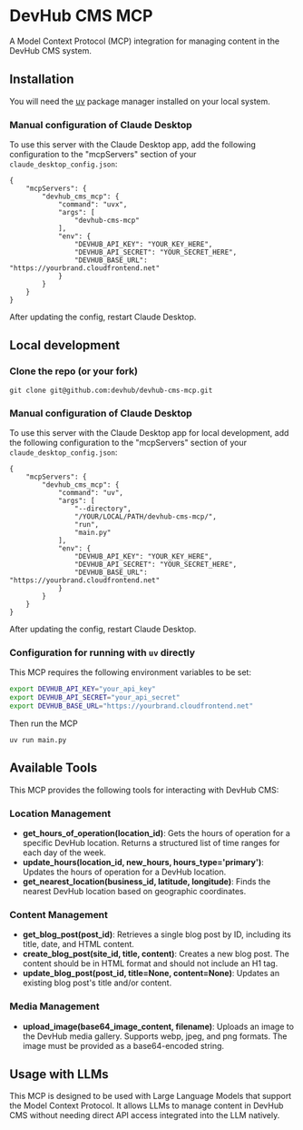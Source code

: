 # DevHub CMS MCP

A Model Context Protocol (MCP) integration for managing content in the DevHub CMS system.

## Installation

You will need the [uv](https://github.com/astral-sh/uv) package manager installed on your local system.

### Manual configuration of Claude Desktop

To use this server with the Claude Desktop app, add the following configuration to the "mcpServers" section of your `claude_desktop_config.json`:

```
{
    "mcpServers": {
        "devhub_cms_mcp": {
            "command": "uvx",
            "args": [
                "devhub-cms-mcp"
            ],
            "env": {
                "DEVHUB_API_KEY": "YOUR_KEY_HERE",
                "DEVHUB_API_SECRET": "YOUR_SECRET_HERE",
                "DEVHUB_BASE_URL": "https://yourbrand.cloudfrontend.net"
            }
        }
    }
}
```

After updating the config, restart Claude Desktop.

## Local development

### Clone the repo (or your fork)

```
git clone git@github.com:devhub/devhub-cms-mcp.git
```

### Manual configuration of Claude Desktop

To use this server with the Claude Desktop app for local development, add the following configuration to the "mcpServers" section of your `claude_desktop_config.json`:

```
{
    "mcpServers": {
        "devhub_cms_mcp": {
            "command": "uv",
            "args": [
                "--directory",
                "/YOUR/LOCAL/PATH/devhub-cms-mcp/",
                "run",
                "main.py"
            ],
            "env": {
                "DEVHUB_API_KEY": "YOUR_KEY_HERE",
                "DEVHUB_API_SECRET": "YOUR_SECRET_HERE",
                "DEVHUB_BASE_URL": "https://yourbrand.cloudfrontend.net"
            }
        }
    }
}
```

After updating the config, restart Claude Desktop.

### Configuration for running with `uv` directly

This MCP requires the following environment variables to be set:

```bash
export DEVHUB_API_KEY="your_api_key"
export DEVHUB_API_SECRET="your_api_secret"
export DEVHUB_BASE_URL="https://yourbrand.cloudfrontend.net"
```

Then run the MCP

```
uv run main.py
```

## Available Tools

This MCP provides the following tools for interacting with DevHub CMS:

### Location Management

- **get_hours_of_operation(location_id)**: Gets the hours of operation for a specific DevHub location. Returns a structured list of time ranges for each day of the week.
- **update_hours(location_id, new_hours, hours_type='primary')**: Updates the hours of operation for a DevHub location.
- **get_nearest_location(business_id, latitude, longitude)**: Finds the nearest DevHub location based on geographic coordinates.

### Content Management

- **get_blog_post(post_id)**: Retrieves a single blog post by ID, including its title, date, and HTML content.
- **create_blog_post(site_id, title, content)**: Creates a new blog post. The content should be in HTML format and should not include an H1 tag.
- **update_blog_post(post_id, title=None, content=None)**: Updates an existing blog post's title and/or content.

### Media Management

- **upload_image(base64_image_content, filename)**: Uploads an image to the DevHub media gallery. Supports webp, jpeg, and png formats. The image must be provided as a base64-encoded string.

## Usage with LLMs

This MCP is designed to be used with Large Language Models that support the Model Context Protocol. It allows LLMs to manage content in DevHub CMS without needing direct API access integrated into the LLM natively.